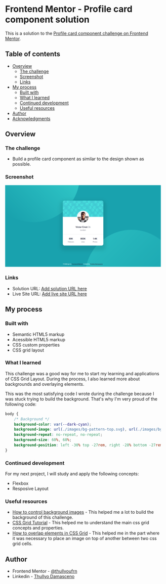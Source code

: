# Frontend Mentor - Profile card component solution

This is a solution to the [Profile card component challenge on Frontend Mentor](https://www.frontendmentor.io/challenges/profile-card-component-cfArpWshJ).

## Table of contents

- [Overview](#overview)
  - [The challenge](#the-challenge)
  - [Screenshot](#screenshot)
  - [Links](#links)
- [My process](#my-process)
  - [Built with](#built-with)
  - [What I learned](#what-i-learned)
  - [Continued development](#continued-development)
  - [Useful resources](#useful-resources)
- [Author](#author)
- [Acknowledgments](#acknowledgments)

## Overview

### The challenge

- Build a profile card component as similar to the design shown as possible.

### Screenshot

![Screenshot](./images/screenshot_profile_card_component.png)

### Links

- Solution URL: [Add solution URL here](https://your-solution-url.com)
- Live Site URL: [Add live site URL here](https://your-live-site-url.com)

## My process

### Built with

- Semantic HTML5 markup
- Acessible HTML5 markup
- CSS custom properties
- CSS grid layout

### What I learned

This challenge was a good way for me to start my learning and applications of CSS Grid Layout. During the process, I also learned more about backgrounds and overlaying elements.

This was the most satisfying code I wrote during the challenge because I was stuck trying to build the background. That's why I'm very proud of the following code:

```css
body {
    /* Background */
    background-color: var(--dark-cyan);
    background-image: url(./images/bg-pattern-top.svg), url(./images/bg-pattern-bottom.svg);
    background-repeat: no-repeat, no-repeat;
    background-size: 60%, 60%;
    background-position: left -30% top -27rem, right -28% bottom -27rem;
}
```

### Continued development

For my next project, I will study and apply the following concepts:

- Flexbox
- Resposive Layout

### Useful resources

- [How to control background images](https://www.youtube.com/watch?v=3T_Jy1CqH9k) - This helped me a lot to build the background of this challenge.
- [CSS Grid Tutorial](https://youtu.be/RhUuMl3R1PE) - This helped me to understand the main css grid concepts and properties.
- [How to overlap elements in CSS Grid](https://www.youtube.com/watch?v=HFG3BKOqOlE) - This helped me in the part where it was necessary to place an image on top of another between two css grid cells.

## Author

- Frontend Mentor - [@thullyoufrn](https://www.frontendmentor.io/profile/thullyoufrn)
- Linkedin - [Thullyo Damasceno](https://www.linkedin.com/in/thullyo-damasceno-375083231)

